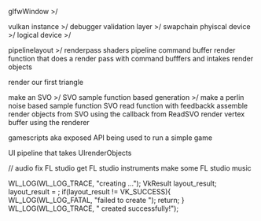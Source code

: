 glfwWindow >/

vulkan instance >/
debugger validation layer >/
swapchain
phyiscal device >/
logical device >/

pipelinelayout >/
renderpass
shaders
pipeline
command buffer
render function that does a render pass with command bufffers and intakes render objects

render our first triangle

make an SVO >/
SVO sample function based generation >/
make a perlin noise based sample function
SVO read function with feedbackk
assemble render objects from SVO using the callback from ReadSVO
render vertex buffer using the renderer

gamescripts aka exposed API being used to run a simple game

UI pipeline that takes UIrenderObjects

// audio
fix FL studio
get FL studio instruments
make some FL studio music





WL_LOG(WL_LOG_TRACE, "creating  ...");
    VkResult layout_result;
    layout_result = ;
    if(layout_result != VK_SUCCESS){
        WL_LOG(WL_LOG_FATAL, "failed to create ");
        return;
    }
WL_LOG(WL_LOG_TRACE, " created successfully!");



